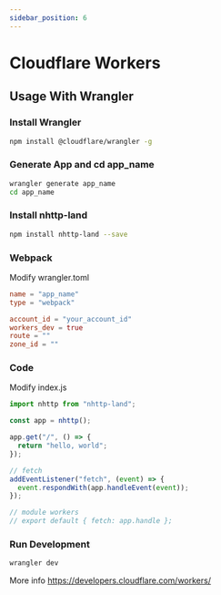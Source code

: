 ```yaml
---
sidebar_position: 6
---
```


# Cloudflare Workers

## Usage With Wrangler

### Install Wrangler

```bash
npm install @cloudflare/wrangler -g
```

### Generate App and cd app_name

```bash
wrangler generate app_name
cd app_name
```

### Install nhttp-land

```bash
npm install nhttp-land --save
```

### Webpack

Modify wrangler.toml

```toml
name = "app_name"
type = "webpack"

account_id = "your_account_id"
workers_dev = true
route = ""
zone_id = ""
```

### Code

Modify index.js

```js
import nhttp from "nhttp-land";

const app = nhttp();

app.get("/", () => {
  return "hello, world";
});

// fetch
addEventListener("fetch", (event) => {
  event.respondWith(app.handleEvent(event));
});

// module workers
// export default { fetch: app.handle };
```

### Run Development

```bash
wrangler dev
```

More info https://developers.cloudflare.com/workers/
